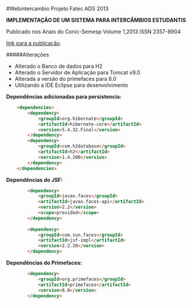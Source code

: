 #Webintercambio
Projeto Fatec ADS 2013

**IMPLEMENTAÇÃO DE UM SISTEMA PARA INTERCÂMBIOS ESTUDANTIS**

Publicado nos Anais do Conic-Semesp Volume 1,2013
ISSN 2357-8904

[link para a publicação](http://goo.gl/mwJv8Q).

#####Alterações

* Alterado o Banco de dados para H2
* Alterado o Servidor de Aplicação para Tomcat v9.0
* Alterada a versão do primefaces para 8.0
* Utilizando a IDE Eclipse para desenvolvimento

**Dependências adicionadas para persistencia:**

~~~html
	<dependencies>
		<dependency>
			<groupId>org.hibernate</groupId>
			<artifactId>hibernate-core</artifactId>
			<version>5.4.32.Final</version>
		</dependency>
		<dependency>
			<groupId>com.h2database</groupId>
			<artifactId>h2</artifactId>
			<version>1.4.200</version>
		</dependency>
	</dependencies>
~~~

**Dependências do JSF:**

~~~html
		<dependency>
			<groupId>javax.faces</groupId>
			<artifactId>javax.faces-api</artifactId>
			<version>2.2</version>
			<scope>provided</scope>
		</dependency>
		
		<dependency>
			<groupId>com.sun.faces</groupId>
			<artifactId>jsf-impl</artifactId>
			<version>2.2.20</version>
		</dependency>
~~~

**Dependências do Primefaces:**

~~~html
		<dependency>
			<groupId>org.primefaces</groupId>
			<artifactId>primefaces</artifactId>
			<version>8.0</version>
		</dependency>
~~~
